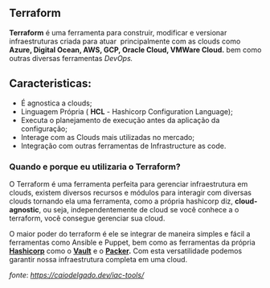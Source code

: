 Terraform
---------

**Terraform** é uma ferramenta para construir, modificar e versionar infraestruturas criada para atuar  principalmente com as clouds como **Azure, Digital Ocean, AWS, GCP, Oracle Cloud, VMWare Cloud.** bem como outras diversas ferramentas _DevOps._

Caracteristicas:
----------------

*   É agnostica a clouds;
*   Linguagem Própria ( **HCL** - Hashicorp Configuration Language);
*   Executa o planejamento de execução antes da aplicação da configuração;
*   Interage com as Clouds mais utilizadas no mercado;
*   Integração com outras ferramentas de Infrastructure as code.

### Quando e porque eu utilizaria o Terraform?

O Terraform é uma ferramenta perfeita para gerenciar infraestrutura em clouds, existem diversos recursos e módulos para interagir com diversas clouds tornando ela uma ferramenta, como a própria hashicorp diz, **cloud-agnostic**, ou seja, independentemente de cloud se você conhece a o terraform, você consegue gerenciar sua cloud.

O maior poder do terraform é ele se integrar de maneira simples e fácil a ferramentas como Ansible e Puppet, bem como as ferramentas da própria [**Hashicorp**](https://www.hashicorp.com) como o [**Vault**](https://www.hashicorp.com/products/vault/) e o [**Packer**](https://packer.io/)**.** Com esta versatilidade podemos garantir nossa infraestrutura completa em uma cloud.

_fonte_: _https://caiodelgado.dev/iac-tools/_